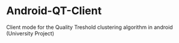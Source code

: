 # Android-QT-Client
Client mode for the Quality Treshold clustering algorithm in android (University Project)

